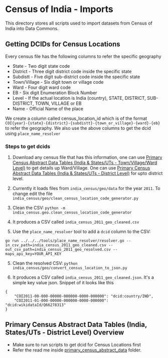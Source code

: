 # Census of India - Imports

This directory stores all scripts used to import datasets from Census of India into Data Commons.


## Getting DCIDs for Census Locations

Every census file has the following columns to refer the specific geography

 - State - Two digit state code
 - District - Three digit district code inside the specific state
 - Subdistt - Five digit sub-district code inside the specific state
 - Town/Village - Six digit town or village code
 - Ward - Four digit ward code
 - EB - Six digit Enumeration Block Number
 - Level - If the actual location is India (country), STATE, DISTRICT, SUB-DISTRICT, TOWN, VILLAGE or EB
 - Name - Official Name of the place
 
 We create a column called census_location_id which is of the format `COI{year}-{state}-{district}-{subdistt}-{town_or_village}-{ward}-{eb}` to refer the geography. We also use the above columns to get the dcid using `place_name_resolver`

 ### Steps to get dcids 

1. Download any census file that has this information, one can use [Primary Census Abstract Data Tables (India & States/UTs - Town/Village/Ward Level)](http://censusindia.gov.in/pca/pcadata/pca.html) to get details up Ward/Village. One can use [Primary Census Abstract Data Tables (India & States/UTs - District Level)](http://censusindia.gov.in/pca/DDW_PCA0000_2011_Indiastatedist.xlsx) for upto district level.

2. Currently it loads files from `india_census/geo/data` for the year `2011`. To change edit the file `india_census/geo/clean_census_location_code_generator.py`

2. Clean the CSV: `python -m india_census.geo.clean_census_location_code_generator`

4. It produces a CSV called `india_census_2011_geo_cleaned.csv`

4. Use the `place_name_resolver` tool to add a `dcid` column to the CSV:

```
go run ../../../tools/place_name_resolver/resolver.go --in_csv_path=india_census_2011_geo_cleaned.csv --out_csv_path=india_census_2011_geo_resolved.csv --maps_api_key=YOUR_API_KEY
```

5. Clean the resolved CSV: `python india_census/geo/convert_census_location_to_json.py`

6. It produces a CSV called `india_census_2011_geo_cleaned.json`. It's a simple key value json. Snippet of it looks like this
```
{
    "COI2011-00-000-00000-000000-0000-000000": "dcid:country/IND",
    "COI2011-01-000-00000-000000-0000-000000": "dcid:wikidataId/Q66278313"
}
```



## Primary Census Abstract Data Tables (India, States/UTs - District Level) Overview
- Make sure to run scripts to get dcid for Census Locations first
- Refer the read me inside [primary_census_abstract_data](./primary_census_abstract_data/eadme.md) folder.
